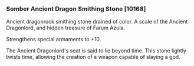 ### Somber Ancient Dragon Smithing Stone [10168]

Ancient dragonrock smithing stone drained of color. A scale of the Ancient Dragonlord, and hidden treasure of Farum Azula.

Strengthens special armaments to +10.

The Ancient Dragonlord's seat is said to lie beyond time. This stone lightly twists time, allowing the creation of a weapon capable of slaying a god.